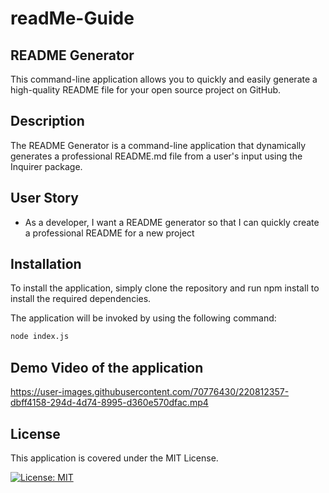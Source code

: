 # readMe-Guide
## README Generator

This command-line application allows you to quickly and easily generate a high-quality README file for your open source project on GitHub.

## Description
The README Generator is a command-line application that dynamically generates a professional README.md file from a user's input using the Inquirer package.

## User Story

* As a developer, I want a README generator so that I can quickly create a professional README for a new project


## Installation
To install the application, simply clone the repository and run npm install to install the required dependencies.

The application will be invoked by using the following command:

```bash
node index.js
```

## Demo Video of the application
https://user-images.githubusercontent.com/70776430/220812357-dbff4158-294d-4d74-8995-d360e570dfac.mp4

## License
This application is covered under the MIT License.

[![License: MIT](https://img.shields.io/badge/License-MIT-yellow.svg)](https://opensource.org/licenses/MIT)

